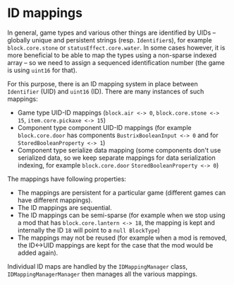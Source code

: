 # ID mappings

In general, game types and various other things are identified by UIDs – globally unique and persistent strings (resp. `Identifier`s), for example `block.core.stone` or `statusEffect.core.water`.  In some cases however, it is more beneficial to be able to map the types using a non-sparse indexed array – so we need to assign a sequenced identification number (the game is using `uint16` for that).

For this purpose, there is an ID mapping system in place between `Identifier` (UID) and `uint16` (ID). There are many instances of such mappings:

* Game type UID-ID mappings (`block.air <-> 0`, `block.core.stone <-> 15`, `item.core.pickaxe <-> 15`)
* Component type component UID-ID mappings (for example `block.core.door` has components `BustrixBooleanInput <-> 0` and for `StoredBooleanProperty <-> 1`)
* Component type serialize data mapping (some components don't use serialized data, so we keep separate mappings for data serialization indexing, for example `block.core.door` `StoredBooleanProperty <-> 0`)

The mappings have following properties:

* The mappings are persistent for a particular game (different games can have different mappings).
* The ID mappings are sequential.
* The ID mappings can be semi-sparse (for example when we stop using a mod that has `block.core.lantern <-> 18`, the mapping is kept and internally the ID `18` will point to a `null BlockType`)
* The mappings may not be reused (for example when a mod is removed, the ID<->UID mappings are kept for the case that the mod would be added again).

Individual ID maps are handled by the `IDMappingManager` class, `IDMappingManagerManager` then manages all the various mappings.